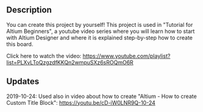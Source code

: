 ## Description
You can create this project by yourself! This project is used in "Tutorial for Altium Beginners", a youtube video series where 
you will learn how to start with Altium Designer and where it is explained step-by-step how to create this board. 

Click here to watch the video: https://www.youtube.com/playlist?list=PLXvLToQzgzdfKKQn2wmpuSXz6sROQmO6R

## Updates
2019-10-24: Used also in video about how to create "Altium - How to create Custom Title Block": https://youtu.be/cD-iW0LNR9Q-10-24
